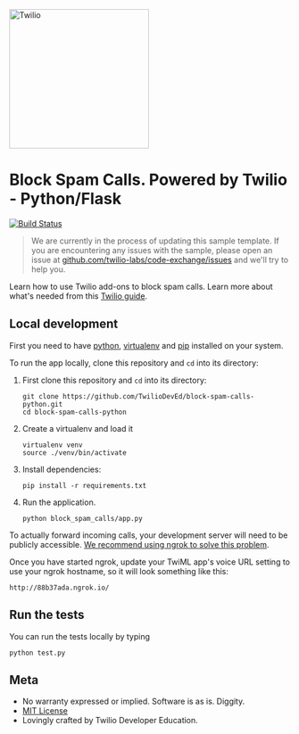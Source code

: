 <a href="https://www.twilio.com">
  <img src="https://static0.twilio.com/marketing/bundles/marketing/img/logos/wordmark-red.svg" alt="Twilio" width="250" />
</a>

# Block Spam Calls. Powered by Twilio - Python/Flask
[![Build
Status](https://travis-ci.org/TwilioDevEd/block-spam-calls-python.svg?branch=master)](https://travis-ci.org/TwilioDevEd/block-spam-calls-python)

> We are currently in the process of updating this sample template. If you are encountering any issues with the sample, please open an issue at [github.com/twilio-labs/code-exchange/issues](https://github.com/twilio-labs/code-exchange/issues) and we'll try to help you.

Learn how to use Twilio add-ons to block spam calls. Learn more about what's needed from this 
[Twilio guide](https://www.twilio.com/docs/guides/block-spam-calls-and-robocalls-python).

## Local development

First you need to have [python](https://www.python-lang.org/), [virtualenv](https://virtualenv.pypa.io) and [pip](https://pip.pypa.io/) installed on your system.

To run the app locally, clone this repository and `cd` into its directory:

1. First clone this repository and `cd` into its directory:
   ```
   git clone https://github.com/TwilioDevEd/block-spam-calls-python.git
   cd block-spam-calls-python
   ```

1. Create a virtualenv and load it

    ```
    virtualenv venv
    source ./venv/bin/activate
    ```

1. Install dependencies:

    ```
    pip install -r requirements.txt
    ```

1. Run the application.

    ```
    python block_spam_calls/app.py
    ```

To actually forward incoming calls, your development server will need to be publicly accessible. [We recommend using ngrok to solve this problem](https://www.twilio.com/blog/2015/09/6-awesome-reasons-to-use-ngrok-when-testing-webhooks.html).

Once you have started ngrok, update your TwiML app's voice URL setting to use your ngrok hostname, so it will look something like this:

```
http://88b37ada.ngrok.io/
```

## Run the tests

You can run the tests locally by typing

```
python test.py
```

## Meta

* No warranty expressed or implied. Software is as is. Diggity.
* [MIT License](http://www.opensource.org/licenses/mit-license.html)
* Lovingly crafted by Twilio Developer Education.
